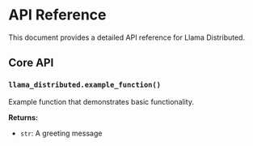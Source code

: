 # API Reference

This document provides a detailed API reference for Llama Distributed.

## Core API

### `llama_distributed.example_function()`

Example function that demonstrates basic functionality.

**Returns:**
- `str`: A greeting message
